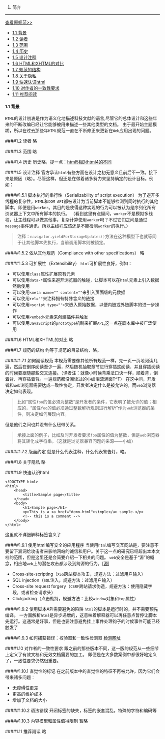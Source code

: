 1. 简介
------
[查看原规范>>](http://www.w3.org/TR/2014/REC-html5-20141028/introduction.html#introduction,"查看原规范")

- [1.1 背景](#11)
- [1.2 读者](#12)
- [1.3 范围](#13)
- [1.4 历史](#14)
- [1.5 设计注释](#15)
- [1.6 HTML和XHTML的对比](#16-htmlxhtml)
- [1.7 规范的结构](#17)
- [1.8 关于隐私](#18)
- [1.9 快速认识html](#19-html)
- [1.10 对作者的一致性要求](#110)
- [1.11 推荐阅读](#111)

#### 1.1 背景
`HTML`的设计初衷是作为语义化地描述科技文献的语言,尽管它的总体设计和这些年来的不断改编已经让它能够被用来描述一些其他类型的文档。
    由于最开始主题模糊，所以在过去那些年`HTML`规范一直在不断修正来更新在`Web`应用出现的问题。

####1.2 读者
略

####1.3 范围
略

####1.4 历史
历史略，提一点：[html5相对html4的不同](http://www.w3.org/TR/2014/REC-html5-20141028/references.html#refsHTMLDIFF)

####1.5 设计注释
官方承认`html`有些方面在设计之初无意义且前后不一致。接下来是原因（略）。尽管这样，但还是在做着诸多努力来坚持确定的设计目标。例如：

#####1.5.1 脚本执行的串行性（Serializability of script execution）
为了避开多线程的复杂性，`HTML`和`DOM API`都被设计为当前脚本不能够检测到同时执行的其他脚本，即便是用`worker`。其目的是使得这种实现的行为可以被认为是序列化所有浏览器上下文中所有脚本的执行。
（看到这里有点疑问，`worker`不是模拟多线程，让主线程可以做其他事，复杂计算使用`worker`吗？不过它们之间是通过`message`事件通讯，所以主线程应该还是不能检测`worker`的执行。）
> 注释：`navigator.yieldForStorageUpdates()`方法在这种模型下也就等同于让其他脚本先执行，当前调用脚本则被锁定。

#####1.5.2 依从其他规范（Compliance with other specifications）
略

#####1.5.3 可扩展性（Extensibility）
`html`可扩展性良好，例如：

* 可以使用`class`属性扩展原有元素
* 可以使用`data-*`属性来避开浏览器的触碰，让脚本可以在`html`元素上引入数据然后使用
* 可以使用`<meta name="" content=""`来引入页面级的元数据
* 可以使用`rel=""`来注释拥有特殊含义的链接
* 可以使用`<script type="">`来嵌入原始数据，以便内链或外链脚本的进一步操作
* 可以使用`<embed>`元素来创建插件并触发
* 可以使用`JavaScript`的`prototype`机制来扩展`API`,这一点在脚本库中被广泛使用

####1.6 HTML和XHTML的对比
略

####1.7 规范的结构
约等于规范的目录结构，略。

#####1.7.1 如何阅读规范
本规范需要像其他所有规范一样，先一页一页地阅读几遍，然后在倒序阅读至少一遍，然后随机抽取章节进行穿插这阅读，并且穿插阅读的时候要跟随那些交叉连接。（译者注：就像小时候背乘法口诀一样，顺着背，倒着背、再穿插着背。一遍规范都没阅读过的小编泪流满面T^T）
在这中间，开发者和`web`浏览器需要达成一致性协定，开发者决定什么是被允许的，而`web`浏览器决定如何表现。
> 比如“属性`foo`的值必须为整数”是开发者的条件，它表明了被允许的值；相应的，“属性`foo`的值必须通过整数解析规则进行解析”作为`web`浏览器的条件，则决定如何展现内容。

但是他们之间也并没有什么纽带关系。
> 承接上面的例子，比如及时开发者要求`foo`属性的值为整数，但是`web`浏览器将其转化成字符串。（这就是浏览器兼容问题的来源——小编）

#####1.7.2 版面约定
就是什么代表注释，什么代表警告灯，略。

####1.8 关于隐私
略

####1.9 快速认识html
``` html5
<!DOCTYPE html>
<html>
	<head>
		<title>Sample page</title>
	</head>
	<body>
		<h1>Sample page</h1>
		<p>This is a <a href="demo.html">simple</a> sample.</p>
		<!-- this is a comment -->
	</body>
</html>
```
这里就不详细解释标签含义了

#####1.9.1 使用html编写安全的应用程序
当使用`html`编写交互网站是，要注意不要留下漏洞给攻击者来影响网站的诚信和用户。关于这一点的研究已经超出本本文档的范围，但是这里还是会简要介绍一下相关的问题。
`web`安全是基于“源”的概念，相应地`web`上的潜在攻击都涉及到跨源的行为。[[源](http://www.w3.org/TR/2014/REC-html5-20141028/references.html#refsORIGIN)]

* Cross-site-scripting（`XSS`跨站脚本攻击，规避方法：过滤用户输入）
* SQL injection（`SQL`注入，规避方法：过滤用户输入）
* Cross-site request forgery（`CSRF`跨站请求伪造，规避方法：使用隐藏字段，或者检查请求头）
* Clickjacking（点击劫持，规避方法：比较`window`对象和`top`属性）

#####1.9.2 使用脚本API需要避免的陷阱
`html`的脚本是运行时的，并不需要预先编译。
一方面解析`html`是异步递增的，这意味着解释器可以再任意点暂停让脚本先运行。这通常是好事，但是也要注意避免挂上事件处理钩子的时候事件可能已经触发了

#####1.9.3 如何捕获错误：校验器和一致性检测器
[检测网址](http://validator.w3.org/nu/)

####1.10 对作者的一致性要求
跟之前的那些版本不同，这一版的规范从一些细节上定义了有效文档和无效文档需要的加工。
即便是在大多数案例中都很好地定义了，一致性要求仍然很重要。

#####1.10.1 直觉性的标记
在之前版本中的直觉性的特征不再被允许，因为它们会带来诸多问题：

* 无障碍性更差
* 更高的维护成本
* 增加了文档的大小

#####1.10.2 语法错误
开闭标签的缺失，标签的嵌套混乱，特殊的字符和编码等

#####1.10.3 内容模型和属性值得限制
暂略

####1.11 推荐阅读
略